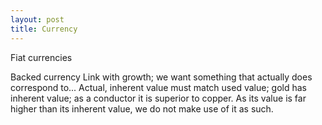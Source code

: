 ```yaml
---
layout: post
title: Currency
---
```


Fiat currencies

Backed currency
Link with growth; we want something that actually does correspond to...
Actual, inherent value must match used value; gold has inherent value; as a conductor it is superior to copper. As its value is far higher than its inherent value, we do not make use of it as such.
